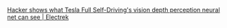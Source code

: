 
[Hacker shows what Tesla Full Self-Driving's vision depth perception neural net can see | Electrek](https://electrek.co/2021/07/07/hacker-tesla-full-self-drivings-vision-depth-perception-neural-net-can-see)
